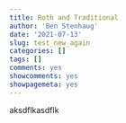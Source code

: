 ```yaml
---
title: Roth and Traditional
author: 'Ben Stenhaug'
date: '2021-07-13'
slug: test_new_again
categories: []
tags: []
comments: yes
showcomments: yes
showpagemeta: yes
---
```


aksdflkasdflk